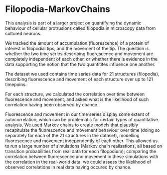 # Filopodia-MarkovChains

This analysis is part of a larger project on quantifying the dynamic behaviour of cellular protrusions called filopodia in microscopy data from cultured neurons.

We tracked the amount of accumulation (fluorescence) of a protein of interest in filopodial tips, and the movement of the tip. The question is whether the two time series describing fluorescence and movement are completely independent of each other, or whether there is evidence in the data supporting the notion that the two quantitites influence one another. 

The dataset we used contains time series data for 21 structures (filopodia), describing fluorescence and movement of each structure over up to 121 timepoins.

For each structure, we calculated the correlation over time between fluorescence and movement, and asked what is the likelihood of such correlation having been observed by chance. 

Fluorescence and movement in our time series display some extent of autocorrelation, which can be problematic for certain types of quantitative analysis. We used Markov chains to create models that plausibly recapitulate the fluorescence and movement behaviour over time (doing so separately for each of the 21 structures in the dataset), modelling fluorescence and movement independently of each other. This allowed us to run a large number of simulations (Markov chain realisations, all based on transition probabilities from real data for each filopodium); comparing the correlation between fluorescence and movement in these simulations with the correlation in the real-world data, we could assess the likelihood of observed correlations in real data having occured by chance.
